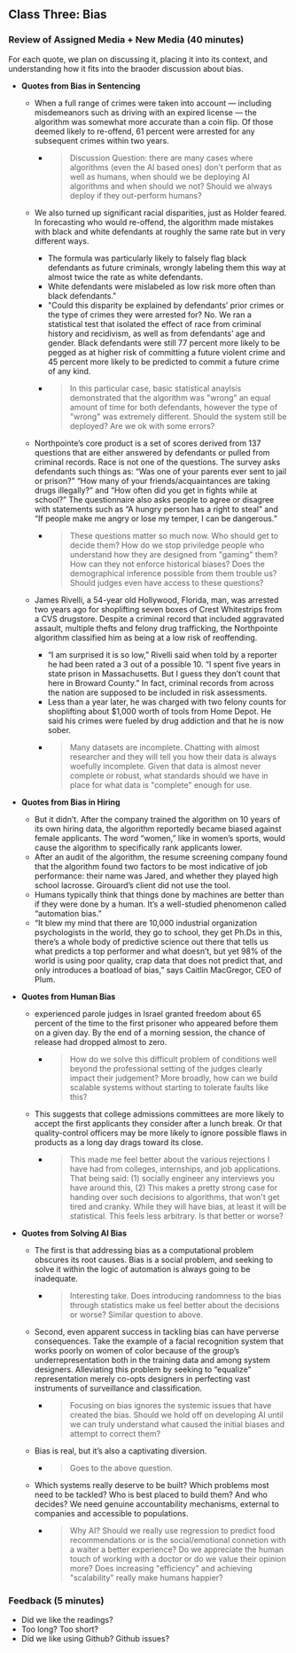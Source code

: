 
## Class Three: Bias

### Review of Assigned Media + New Media (40 minutes)

For each quote, we plan on discussing it, placing it into its context, and understanding how it fits into the braoder discussion about bias.

- __Quotes from Bias in Sentencing__
    - When a full range of crimes were taken into account — including misdemeanors such as driving with an expired license — the algorithm was somewhat more accurate than a coin flip. Of those deemed likely to re-offend, 61 percent were arrested for any subsequent crimes within two years.
        - >Discussion Question: there are many cases where algorithms (even the AI based ones) don't perform that as well as humans, when should we be deploying AI algorithms and when should we not? Should we always deploy if they out-perform humans?
    - We also turned up significant racial disparities, just as Holder feared. In forecasting who would re-offend, the algorithm made mistakes with black and white defendants at roughly the same rate but in very different ways.

        - The formula was particularly likely to falsely flag black defendants as future criminals, wrongly labeling them this way at almost twice the rate as white defendants.
        - White defendants were mislabeled as low risk more often than black defendants."
        - "Could this disparity be explained by defendants’ prior crimes or the type of crimes they were arrested for? No. We ran a statistical test that isolated the effect of race from criminal history and recidivism, as well as from defendants’ age and gender. Black defendants were still 77 percent more likely to be pegged as at higher risk of committing a future violent crime and 45 percent more likely to be predicted to commit a future crime of any kind.
        - >In this particular case, basic statistical anaylsis demonstrated that the algorithm was "wrong" an equal amount of time for both defendants, however the type of "wrong" was extremely different. Should the system still be deployed? Are we ok with some errors?
    - Northpointe’s core product is a set of scores derived from 137 questions that are either answered by defendants or pulled from criminal records. Race is not one of the questions. The survey asks defendants such things as: “Was one of your parents ever sent to jail or prison?” “How many of your friends/acquaintances are taking drugs illegally?” and “How often did you get in fights while at school?” The questionnaire also asks people to agree or disagree with statements such as “A hungry person has a right to steal” and “If people make me angry or lose my temper, I can be dangerous.”
        - > These questions matter so much now. Who should get to decide them? How do we stop priviledge people who understand how they are designed from "gaming" them? How can they not enforce historical biases? Does the demographical inference possible from them trouble us? Should judges even have access to these questions?
    - James Rivelli, a 54-year old Hollywood, Florida, man, was arrested two years ago for shoplifting seven boxes of Crest Whitestrips from a CVS drugstore. Despite a criminal record that included aggravated assault, multiple thefts and felony drug trafficking, the Northpointe algorithm classified him as being at a low risk of reoffending.
        - “I am surprised it is so low,” Rivelli said when told by a reporter he had been rated a 3 out of a possible 10. “I spent five years in state prison in Massachusetts. But I guess they don’t count that here in Broward County.” In fact, criminal records from across the nation are supposed to be included in risk assessments.
        - Less than a year later, he was charged with two felony counts for shoplifting about $1,000 worth of tools from Home Depot. He said his crimes were fueled by drug addiction and that he is now sober.
        - >Many datasets are incomplete. Chatting with almost researcher and they will tell you how their data is always woefully incomplete. Given that data is almost never complete or robust, what standards should we have in place for what data is "complete" enough for use.
- __Quotes from Bias in Hiring__
    - But it didn’t. After the company trained the algorithm on 10 years of its own hiring data, the algorithm reportedly became biased against female applicants. The word “women,” like in women’s sports, would cause the algorithm to specifically rank applicants lower. 
    - After an audit of the algorithm, the resume screening company found that the algorithm found two factors to be most indicative of job performance: their name was Jared, and whether they played high school lacrosse. Girouard’s client did not use the tool.
    - Humans typically think that things done by machines are better than if they were done by a human. It’s a well-studied phenomenon called “automation bias.”
    - “It blew my mind that there are 10,000 industrial organization psychologists in the world, they go to school, they get Ph.Ds in this, there’s a whole body of predictive science out there that tells us what predicts a top performer and what doesn’t, but yet 98% of the world is using poor quality, crap data that does not predict that, and only introduces a boatload of bias,” says Caitlin MacGregor, CEO of Plum.
- __Quotes from Human Bias__
    -  experienced parole judges in Israel granted freedom about 65 percent of the time to the first prisoner who appeared before them on a given day. By the end of a morning session, the chance of release had dropped almost to zero.
        - >How do we solve this difficult problem of conditions well beyond the professional setting of the judges clearly impact their judgement? More broadly, how can we build scalable systems without starting to tolerate faults like this?
    - This suggests that college admissions committees are more likely to accept the first applicants they consider after a lunch break. Or that quality-control officers may be more likely to ignore possible flaws in products as a long day drags toward its close.
        - >This made me feel better about the various rejections I have had from colleges, internships, and job applications. That being said: (1) socially engineer any interviews you have around this, (2) This makes a pretty strong case for handing over such decisions to algorithms, that won't get tired and cranky. While they will have bias, at least it will be statistical. This feels less arbitrary. Is that better or worse?

- __Quotes from Solving AI Bias__
    - The first is that addressing bias as a computational problem obscures its root causes. Bias is a social problem, and seeking to solve it within the logic of automation is always going to be inadequate.
        - >Interesting take. Does introducing randomness to the bias through statistics make us feel better about the decisions or worse? Similar question to above.
    - Second, even apparent success in tackling bias can have perverse consequences. Take the example of a facial recognition system that works poorly on women of color because of the group’s underrepresentation both in the training data and among system designers. Alleviating this problem by seeking to “equalize” representation merely co-opts designers in perfecting vast instruments of surveillance and classification.
        - >Focusing on bias ignores the systemic issues that have created the bias. Should we hold off on developing AI until we can truly understand what caused the initial biases and attempt to correct them?
    - Bias is real, but it’s also a captivating diversion.
        - >Goes to the above question.
    - Which systems really deserve to be built? Which problems most need to be tackled? Who is best placed to build them? And who decides? We need genuine accountability mechanisms, external to companies and accessible to populations.
        - >Why AI? Should we really use regression to predict food recommendations or is the social/emotional connetion with a waiter a better experience? Do we appreciate the human touch of working with a doctor or do we value their opinion more? Does increasing "efficiency" and achieving "scalability" really make humans happier?

### Feedback (5 minutes)

- Did we like the readings?
- Too long? Too short?
- Did we like using Github? Github issues?


